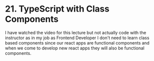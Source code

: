 # 21. TypeScript with Class Components

I have watched the video for this lecture but not actually code with the instructor as in my job as Frontend Developer I don't need to learn class based components since our react apps are functional components and when we come to develop new react apps they will also be functional components.